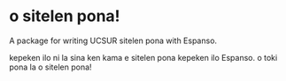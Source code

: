 # o sitelen pona!

A package for writing UCSUR sitelen pona with Espanso.

kepeken ilo ni la sina ken kama e sitelen pona kepeken 
ilo Espanso. o toki pona la o sitelen pona!